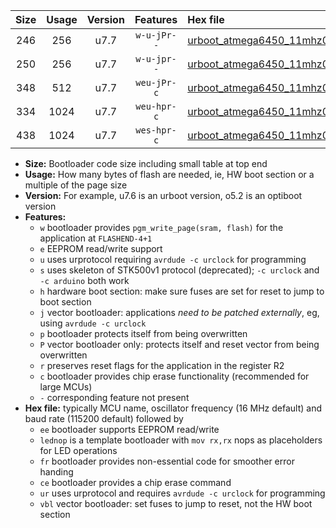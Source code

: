 |Size|Usage|Version|Features|Hex file|
|:-:|:-:|:-:|:-:|:--|
|246|256|u7.7|`w-u-jPr--`|[urboot_atmega6450_11mhz0592_57600bps_lednop_ur_vbl.hex](https://raw.githubusercontent.com/stefanrueger/urboot.hex/main/mcus/atmega6450/fcpu_11mhz0592/57600_bps/urboot_atmega6450_11mhz0592_57600bps_lednop_ur_vbl.hex)|
|250|256|u7.7|`w-u-jpr--`|[urboot_atmega6450_11mhz0592_57600bps_lednop_fr_ur_vbl.hex](https://raw.githubusercontent.com/stefanrueger/urboot.hex/main/mcus/atmega6450/fcpu_11mhz0592/57600_bps/urboot_atmega6450_11mhz0592_57600bps_lednop_fr_ur_vbl.hex)|
|348|512|u7.7|`weu-jPr-c`|[urboot_atmega6450_11mhz0592_57600bps_ee_lednop_fr_ce_ur_vbl.hex](https://raw.githubusercontent.com/stefanrueger/urboot.hex/main/mcus/atmega6450/fcpu_11mhz0592/57600_bps/urboot_atmega6450_11mhz0592_57600bps_ee_lednop_fr_ce_ur_vbl.hex)|
|334|1024|u7.7|`weu-hpr-c`|[urboot_atmega6450_11mhz0592_57600bps_ee_lednop_fr_ce_ur.hex](https://raw.githubusercontent.com/stefanrueger/urboot.hex/main/mcus/atmega6450/fcpu_11mhz0592/57600_bps/urboot_atmega6450_11mhz0592_57600bps_ee_lednop_fr_ce_ur.hex)|
|438|1024|u7.7|`wes-hpr-c`|[urboot_atmega6450_11mhz0592_57600bps_ee_lednop_fr_ce.hex](https://raw.githubusercontent.com/stefanrueger/urboot.hex/main/mcus/atmega6450/fcpu_11mhz0592/57600_bps/urboot_atmega6450_11mhz0592_57600bps_ee_lednop_fr_ce.hex)|

- **Size:** Bootloader code size including small table at top end
- **Usage:** How many bytes of flash are needed, ie, HW boot section or a multiple of the page size
- **Version:** For example, u7.6 is an urboot version, o5.2 is an optiboot version
- **Features:**
  + `w` bootloader provides `pgm_write_page(sram, flash)` for the application at `FLASHEND-4+1`
  + `e` EEPROM read/write support
  + `u` uses urprotocol requiring `avrdude -c urclock` for programming
  + `s` uses skeleton of STK500v1 protocol (deprecated); `-c urclock` and `-c arduino` both work
  + `h` hardware boot section: make sure fuses are set for reset to jump to boot section
  + `j` vector bootloader: applications *need to be patched externally*, eg, using `avrdude -c urclock`
  + `p` bootloader protects itself from being overwritten
  + `P` vector bootloader only: protects itself and reset vector from being overwritten
  + `r` preserves reset flags for the application in the register R2
  + `c` bootloader provides chip erase functionality (recommended for large MCUs)
  + `-` corresponding feature not present
- **Hex file:** typically MCU name, oscillator frequency (16 MHz default) and baud rate (115200 default) followed by
  + `ee` bootloader supports EEPROM read/write
  + `lednop` is a template bootloader with `mov rx,rx` nops as placeholders for LED operations
  + `fr` bootloader provides non-essential code for smoother error handing
  + `ce` bootloader provides a chip erase command
  + `ur` uses urprotocol and requires `avrdude -c urclock` for programming
  + `vbl` vector bootloader: set fuses to jump to reset, not the HW boot section
